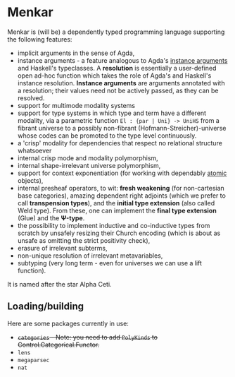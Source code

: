 # Menkar
Menkar is (will be) a dependently typed programming language supporting the following features:

* implicit arguments in the sense of Agda,
* instance arguments - a feature analogous to Agda's [instance arguments](https://doi.org/10.1145/2034574.2034796) and Haskell's typeclasses.
A **resolution** is essentially a user-defined open ad-hoc function which takes the role of Agda's and Haskell's instance resolution. **Instance arguments** are arguments annotated with a resolution; their values need not be actively passed, as they can be resolved.
* support for multimode modality systems
* support for type systems in which type and term have a different modality, via a parametric function `El : {par | Uni} -> UniHS` from a fibrant universe to a possibly non-fibrant (Hofmann-Streicher)-universe whose codes can be promoted to the type level continuously.
* a 'crisp' modality for dependencies that respect no relational structure whatsoever
* internal crisp mode and modality polymorphism,
* internal shape-irrelevant universe polymorphism,
* support for context exponentiation (for working with dependably [atomic](https://ncatlab.org/nlab/show/tiny+object) objects),
* internal presheaf operators, to wit: **fresh weakening** (for non-cartesian base categories), amazing dependent right adjoints (which we prefer to call **transpension types**), and the **initial type extension** (also called Weld type).
From these, one can implement the **final type extension** (Glue) and the **Ψ-type**.
* the possibility to implement inductive and co-inductive types from scratch by unsafely resizing their Church encoding
(which is about as unsafe as omitting the strict positivity check),
* erasure of irrelevant subterms,
* non-unique resolution of irrelevant metavariables,
* subtyping (very long term - even for universes we can use a lift function).

It is named after the star Alpha Ceti.

## Loading/building
Here are some packages currently in use:

* ~~`categories` - Note: you need to add `PolyKinds` to Control.Categorical.Functor.~~
* `lens`
* `megaparsec`
* `nat`
